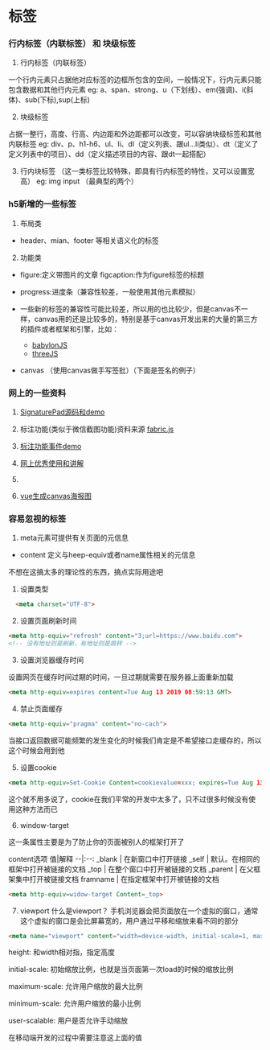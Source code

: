 # 标签

### 行内标签（内联标签） 和 块级标签

1. 行内标签（内联标签）

  一个行内元素只占据他对应标签的边框所包含的空间，一般情况下，行内元素只能包含数据和其他行内元素
  eg: a、span、strong、u（下划线）、em(强调)、i(斜体)、sub(下标),sup(上标)

2. 块级标签

  占据一整行，高度、行高、内边距和外边距都可以改变，可以容纳块级标签和其他内联标签
  eg: div、p、h1-h6、ul、li、dl（定义列表、跟ul…li类似）、dt（定义了定义列表中的项目）、dd（定义描述项目的内容、跟dt一起搭配）

3. 行内块标签 （这一类标签比较特殊，即具有行内标签的特性，又可以设置宽高）
  eg: img input （最典型的两个）

### h5新增的一些标签

1. 布局类

* header、mian、footer 等相关语义化的标签

2. 功能类

* figure:定义带图片的文章 figcaption:作为figure标签的标题

* progress:进度条（兼容性较差，一般使用其他元素模拟）

* 一些新的标签的兼容性可能比较差，所以用的也比较少，但是canvas不一样，canvas用的还是比较多的，特别是基于canvas开发出来的大量的第三方的插件或者框架和引擎，比如：

  * [babylonJS](https://www.babylonjs.com/)
  * [threeJS](https://threejs.org/)

* canvas （使用canvas做手写签批）（下面是签名的例子）

<canvas-sign />

### 网上的一些资料

1. [SignaturePad源码和demo](https://codepen.io/theonelucas/pen/PjzYeg)

2. 标注功能(类似于微信截图功能)资料来源 [fabric.js](https://get.fabric.io/)

3. [标注功能事件demo](http://fabricjs.com/events)

4. [网上优秀使用和讲解](https://blog.csdn.net/sufu1065/article/details/80116758) 

5. [](https://vipstone.github.io/drawingboard/drawingboard/index.html)

6. [vue生成canvas海报图](https://segmentfault.com/a/1190000019975772)

### 容易忽视的标签

1. meta元素可提供有关页面的元信息

* content 定义与heep-equiv或者name属性相关的元信息

不想在这搞太多的理论性的东西，搞点实际用途吧

1. 设置类型

```html
  <meta charset="UTF-8">
```

2. 设置页面刷新时间

```html
<meta http-equiv="refresh" content="3;url=https://www.baidu.com"> 
<!-- 没有地址则是刷新，有地址则是跳转 -->
```

3. 设置浏览器缓存时间

 设置网页在缓存时间过期的时间，一旦过期就需要在服务器上面重新加载

```html
<meta http-equiv=expires content=Tue Aug 13 2019 08:59:13 GMT>
```

4. 禁止页面缓存

```html
<meta http-equiv="pragma" content="no-cach">
```
当接口返回数据可能频繁的发生变化的时候我们肯定是不希望接口走缓存的，所以这个时候会用到他

5. 设置cookie

```html
<meta http-equiv=Set-Cookie Content=cookievalue=xxx; expires=Tue Aug 13 2019 08:59:13 GMT; path=/ >
```

这个就不用多说了，cookie在我们平常的开发中太多了，只不过很多时候没有使用这种方法而已

6. window-target

这一条属性主要是为了防止你的页面被别人的框架打开了

content选项
 值|解释
--|:--:
_blank | 在新窗口中打开链接
_self | 默认。在相同的框架中打开被链接的文档
_top | 在整个窗口中打开被链接的文档
_parent | 在父框架集中打开被链接文档
framname | 在指定框架中打开被链接的文档

```html
<meta http-equiv=widow-target Content=_top>
```

7. viewport
什么是viewport？ 手机浏览器会把页面放在一个虚拟的窗口，通常这个虚拟的窗口是会比屏幕宽的，用户通过平移和缩放来看不同的部分

```html
<meta name="viewport" content="width=device-width, initial-scale=1, maximum-scale=1">
```
height: 和width相对指，指定高度

initial-scale: 初始缩放比例，也就是当页面第一次load的时候的缩放比例

maximum-scale: 允许用户缩放的最大比例

minimum-scale: 允许用户缩放的最小比例

user-scalable: 用户是否允许手动缩放


在移动端开发的过程中需要注意这上面的值

<gitask />

<back-to-top />